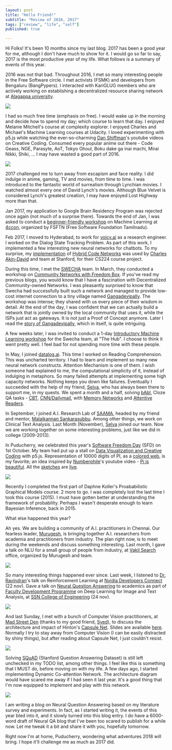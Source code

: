 ```yaml
---
layout: post
title: "Hello Friend!"
subtitle: "Review of 2016, 2017"
tags: ["review", "life", "self"]
published: true

---
```


Hi Folks! It's been 10 months since my last blog. 2017 has been a good year for me, although I don't have much to show for it. I would go so far to say, 2017 is the most productive year of my life. What follows is a summary of events of this year.

2016 was not that bad. Throughout 2016, I met so many interesting people in the Free Software circle. I met activists (FSMK) and developers from Bengaluru (BangPypers). I interacted with KariGLUG members who are actively working on establishing a decentralized resource sharing network at [Alagappa university](http://alagappauniversity.ac.in/).

 ![](/img/hellofriend/libre_digi_lib_1.jpg)

I had so much free time (emphasis on free). I would wake up in the morning and decide how to spend my day; which course to learn that day. I enjoyed Melanie Mitchell's course at complexity explorer. I enjoyed Charles and Michael's Machine Learning courses at Udacity. I loved experimenting with p5.js while watching the ever-so-charming [Dan Shiffman](https://www.youtube.com/user/shiffman/featured)'s youtube videos on Creative Coding. Consumed every popular anime out there - Code Geass, NGE, Parasyte, AoT, Tokyo Ghoul, Boku dake ga inai machi, Mirai Nikki, Shiki, ... I may have wasted a good part of 2016.

![](/img/hellofriend/shinji.jpg)

2017 challenged me to turn away from escapism and face reality. I did indulge in anime, gaming, TV and movies, from time to time. I was introduced to the fantastic world of surrealism through Lynchian movies. I watched almost every one of David Lynch's movies. Although Blue Velvet is considered Lynch's greatest creation, I may have enjoyed Lost Highway more than that. 

Jan 2017, my application to Google Brain Residency Program was rejected once again (not much of a surprise there).  Towards the end of Jan, I was asked to conduct a [beginner-friendly workshop](https://suriyadeepan.github.io/4ccon/) on Machine Learning at [4ccon](https://fsftn.gitlab.io/4ccon/), organized by FSFTN (Free Software Foundation Tamilnadu).

Feb 2017, I moved to Hyderabad, to work for [voicy.ai](http://voicy.ai/) as a research engineer. I worked on the Dialog State Tracking Problem. As part of this work, I implemented a few interesting new neural networks for chatbots. To my surprise, my [implementation](https://github.com/voicy-ai/DialogStateTracking) of [Hybrid Code Networks](https://arxiv.org/abs/1702.03274) was used by [Charles Akin-David](http://web.stanford.edu/class/cs224s/reports/Charles_Akin-David.pdf) and team at Stanford, for their CS224 course project. 

During this time, I met the [SWECHA](http://swecha.org/) team. In March, they conducted a workshop on [Community Networks with Freedom Box](https://fsmk.org/events/community-networks-freedombox/). If you've read my previous blogs, you would know that I have a fascination with Decentralized Community-owned Networks. I was pleasantly surprised to know that Swecha had successfully built such a network and managed to provide low-cost internet connection to a tiny village named [Gangadevipally](http://www.gangadevipally.org/english/default_english.htm). The workshop was intense; they shared with us every piece of their wisdom in detail. At the end of the day, I was confident that we can actually build a network that is jointly owned by the local community that uses it, while the ISPs just act as gateways. It is not just a Proof of Concept anymore. Later I read the [story of Gangadevipally](http://www.ijmetmr.com/oloctober2014/GVijay-7.pdf), which in itself, is quite intriguing.

A few weeks later, I was invited to conduct a 1-day [Introductory Machine Learning workshop](https://github.com/suriyadeepan/swecha-machine-learning-workshop) for the Swecha team, at "The Hub". I choose to think it went pretty well. I feel bad for not spending more time with these people.

In May, I joined [datalog.ai](https://www.mypolly.ai/). This time I worked on Reading Comprehension. This was uncharted territory. I had to learn and implement so many new neural network constructs. Attention Mechanism is one of them. I wish someone had explained to me, the computational simplicity of it, instead of indulging in metaphors. So many failed attempts at implementing some high capacity networks. Nothing keeps you down like failures. Eventually I succeeded with the help of my friend, [Selva](https://twitter.com/paarulakan), who has always been there to support me, in my quests. We spent a month and a half, solving [bAbI](https://research.fb.com/downloads/babi/), Cloze QA tasks - [CBT](https://arxiv.org/abs/1511.02301), [CNN/Dailymail](http://arxiv.org/abs/1506.03340), with [Memory Networks](https://arxiv.org/abs/1503.08895) and [Attentive Readers](https://arxiv.org/abs/1603.01547).

In September, I joined A.I. Research Lab of [SAAMA](https://www.saama.com/), headed by my friend and mentor, [Malaikannan Sankarasubbu](https://www.linkedin.com/in/malaikannan/). Among other things, we work on Clinical Text Analysis. Last Month (November), [Selva](https://vanangamudi.github.io/stories/aboutme/) joined our team. Now we are working together on some interesting problems, just like we did in college (2009-2013). 

In Puducherry, we celebrated this year's [Software Freedom Day](https://www.softwarefreedomday.org/) (SFD) on 1st October. My team had put up a stall on [Data Visualization and Creative Coding](https://suriyadeepan.github.io/sfd2017/) with p5.js. Representation of 10000 digits of PI, as a [colored web](https://suriyadeepan.github.io/sfd2017/slides/10.html), is my favorite; an idea inspired by [Numberphile](https://www.youtube.com/user/numberphile)'s youtube video - [Pi is beautiful](https://www.youtube.com/watch?v=NPoj8lk9Fo4). All the [sketches](https://github.com/suriyadeepan/sfd2017) are [live](https://suriyadeepan.github.io/sfd2017/).

![](/img/hellofriend/sfd1.jpg)

Recently I completed the first part of Daphne Koller's Proababilistic Graphical Models course. 2 more to go. I was completely lost the last time I took this course (2015). I must have gotten better at understanding the framework of probability. Perhaps I wasn't desperate enough to learn Bayesian Inference, back in 2015.

What else happened this year?

Ah yes. We are building a community of A.I. practitioners in Chennai. Our fearless leader, [Murugesh](https://www.linkedin.com/in/murugesan-vadivel-89435694/), is bringing together A.I. researchers from academia and practitioners from industry. The plan right now, is to meet during the weekends and discuss something interesting. Last month, I gave a talk on NLU for a small group of people from industry, at [Vakil Search](https://vakilsearch.com/) office, organized by Murugesh and team.

![](/img/hellofriend/vakil_search.jpg)

So many interesting things happened ever since. Last week, I listened to [Dr. Ravindran](https://www.cse.iitm.ac.in/~ravi/)'s talk on Reinforcement Learning at [Nvidia Developers Connect](https://www.nvidia.com/en-in/developer-connect/home/) (22 nov). Gave a talk on [Neural Question Answering](https://slides.com/suriyadeepanr/neuralqa/) to academics as part of [Faculty Development Programme](https://aicte-fdp-2017.ssn.edu.in/) on Deep Learning for Image and Text Analysis, at [SSN College of Engineering](http://www.ssn.edu.in/) (24 nov). 

![](/img/hellofriend/ssn.jpg)

And last Sunday, I met with a bunch of Computer Vision practitioners, at [Mad Street Den](https://www.madstreetden.com/) (thanks to my good friend, [Syed](https://twitter.com/SyedMoinudeen)), to discuss the architecture and impact of Hinton's [Capsule Net](https://twitter.com/MadStreetDen/status/934702210776047616). Slides are available [here](http://slides.com/suriyadeepanr/capsulenet). Normally I try to stay away from Computer Vision (I can be easily distracted by shiny things), but after reading about Capsule Net, I just couldn't resist. 

![](/img/hellofriend/madstreetden.jpg)

Solving [SQuAD](https://rajpurkar.github.io/SQuAD-explorer/) (Stanford Question Answering Dataset) is still left unchecked in my TODO list, among other things. I feel like this is something that I MUST do, before moving on with my life. A few days ago, I started implementing Dynamic Co-attention Network. The architecture diagram would have scared me away if I had seen it last year. It's a good thing that I'm now equipped to implement and play with this network. 

![](/img/hellofriend/todo_.png)

I am writing a blog on Neural Question Answering based on my literature survey and experiments. In fact, as I started writing it, the events of this year bled into it, and it slowly turned into this blog entry. I do have a 6000-word draft of Neural QA blog that I've been too scared to publish for a while now. Let me tweak it a bit and share it with you, hopefully tomorrow.

Right now I'm at home, Puducherry, wondering what adventures 2018 will bring. I hope it'll challenge me as much as 2017 did.
